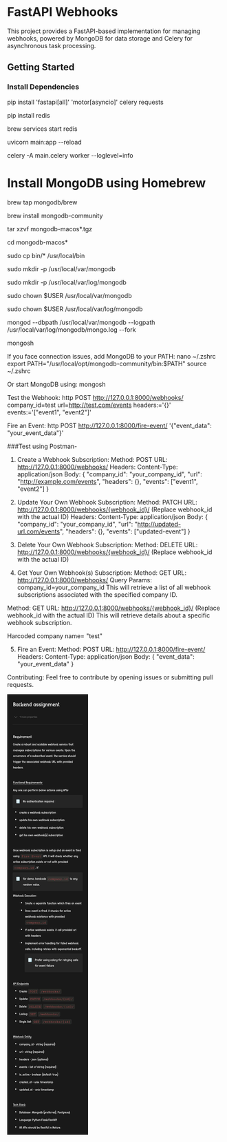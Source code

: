 # FastAPI Webhooks

This project provides a FastAPI-based implementation for managing webhooks, powered by MongoDB for data storage and Celery for asynchronous task processing.

## Getting Started

### Install Dependencies

pip install 'fastapi[all]' 'motor[asyncio]' celery requests

pip install redis

brew services start redis

uvicorn main:app --reload

celery -A main.celery worker --loglevel=info

# Install MongoDB using Homebrew
brew tap mongodb/brew

brew install mongodb-community

tar xzvf mongodb-macos*.tgz

cd mongodb-macos*

sudo cp bin/* /usr/local/bin

sudo mkdir -p /usr/local/var/mongodb

sudo mkdir -p /usr/local/var/log/mongodb

sudo chown $USER /usr/local/var/mongodb

sudo chown $USER /usr/local/var/log/mongodb

mongod --dbpath /usr/local/var/mongodb --logpath /usr/local/var/log/mongodb/mongo.log --fork

mongosh

If you face connection issues, add MongoDB to your PATH:
nano ~/.zshrc
export PATH="/usr/local/opt/mongodb-community/bin:$PATH"
source ~/.zshrc

Or start MongoDB using:
mongosh

Test the Webhook:
http POST http://127.0.0.1:8000/webhooks/ company_id=test url=http://test.com/events headers:='{}' events:='["event1", "event2"]'

Fire an Event:
http POST http://127.0.0.1:8000/fire-event/ '{"event_data": "your_event_data"}'

###Test using Postman-

1. Create a Webhook Subscription:
Method: POST
URL: http://127.0.0.1:8000/webhooks/
Headers: Content-Type: application/json
Body:
{
  "company_id": "your_company_id",
  "url": "http://example.com/events",
  "headers": {},
  "events": ["event1", "event2"]
}

2. Update Your Own Webhook Subscription:
Method: PATCH
URL: http://127.0.0.1:8000/webhooks/{webhook_id}/ (Replace webhook_id with the actual ID)
Headers: Content-Type: application/json
Body:
{
  "company_id": "your_company_id",
  "url": "http://updated-url.com/events",
  "headers": {},
  "events": ["updated-event"]
}

3. Delete Your Own Webhook Subscription:
Method: DELETE
URL: http://127.0.0.1:8000/webhooks/{webhook_id}/ (Replace webhook_id with the actual ID)

4. Get Your Own Webhook(s) Subscription:
Method: GET
URL: http://127.0.0.1:8000/webhooks/
Query Params: company_id=your_company_id
This will retrieve a list of all webhook subscriptions associated with the specified company ID.

Method: GET
URL: http://127.0.0.1:8000/webhooks/{webhook_id}/ (Replace webhook_id with the actual ID)
This will retrieve details about a specific webhook subscription.

Harcoded company name= "test"

5. Fire an Event:
Method: POST
URL: http://127.0.0.1:8000/fire-event/
Headers: Content-Type: application/json
Body:
{
  "event_data": "your_event_data"
}

Contributing:
Feel free to contribute by opening issues or submitting pull requests.

![Alt Text](assignment.jpeg)
